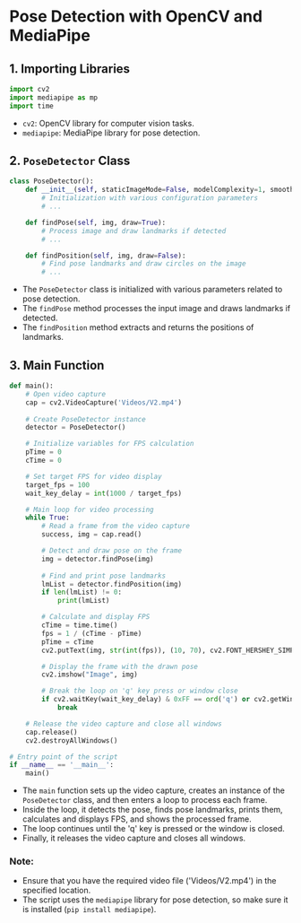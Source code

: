 # Pose Detection with OpenCV and MediaPipe

## 1. Importing Libraries

```python
import cv2
import mediapipe as mp
import time
```

- `cv2`: OpenCV library for computer vision tasks.
- `mediapipe`: MediaPipe library for pose detection.

## 2. `PoseDetector` Class

```python
class PoseDetector():
    def __init__(self, staticImageMode=False, modelComplexity=1, smoothLandmarks=True, enableSegmentation=False, smoothSegmentation=True, minDetectionConfidence=0.5, minTrackingConfidence=0.5):
        # Initialization with various configuration parameters
        # ...

    def findPose(self, img, draw=True):
        # Process image and draw landmarks if detected
        # ...

    def findPosition(self, img, draw=False):
        # Find pose landmarks and draw circles on the image
        # ...
```

- The `PoseDetector` class is initialized with various parameters related to pose detection.
- The `findPose` method processes the input image and draws landmarks if detected.
- The `findPosition` method extracts and returns the positions of landmarks.

## 3. Main Function

```python
def main():
    # Open video capture
    cap = cv2.VideoCapture('Videos/V2.mp4')
    
    # Create PoseDetector instance
    detector = PoseDetector()

    # Initialize variables for FPS calculation
    pTime = 0
    cTime = 0

    # Set target FPS for video display
    target_fps = 100
    wait_key_delay = int(1000 / target_fps)

    # Main loop for video processing
    while True:
        # Read a frame from the video capture
        success, img = cap.read()

        # Detect and draw pose on the frame
        img = detector.findPose(img)
        
        # Find and print pose landmarks
        lmList = detector.findPosition(img)
        if len(lmList) != 0:
            print(lmList)

        # Calculate and display FPS
        cTime = time.time()
        fps = 1 / (cTime - pTime)
        pTime = cTime
        cv2.putText(img, str(int(fps)), (10, 70), cv2.FONT_HERSHEY_SIMPLEX, 2, (0, 255, 0), 2)

        # Display the frame with the drawn pose
        cv2.imshow("Image", img)

        # Break the loop on 'q' key press or window close
        if cv2.waitKey(wait_key_delay) & 0xFF == ord('q') or cv2.getWindowProperty("Image", cv2.WND_PROP_VISIBLE) < 1:
            break

    # Release the video capture and close all windows
    cap.release()
    cv2.destroyAllWindows()

# Entry point of the script
if __name__ == '__main__':
    main()
```

- The `main` function sets up the video capture, creates an instance of the `PoseDetector` class, and then enters a loop to process each frame.
- Inside the loop, it detects the pose, finds pose landmarks, prints them, calculates and displays FPS, and shows the processed frame.
- The loop continues until the 'q' key is pressed or the window is closed.
- Finally, it releases the video capture and closes all windows.

### Note:

- Ensure that you have the required video file ('Videos/V2.mp4') in the specified location.
- The script uses the `mediapipe` library for pose detection, so make sure it is installed (`pip install mediapipe`).
